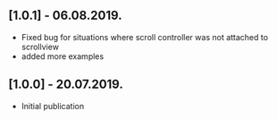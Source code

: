 ## [1.0.1] - 06.08.2019.

* Fixed bug for situations where scroll controller was not attached to scrollview
* added more examples

## [1.0.0] - 20.07.2019.

* Initial publication
